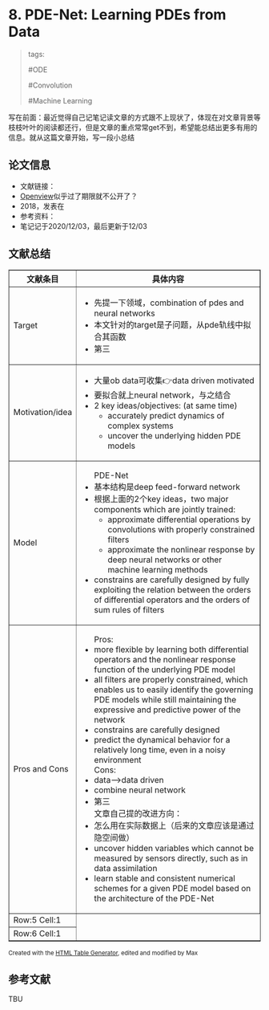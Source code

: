 # 8. PDE-Net: Learning PDEs from Data

> tags:
>
> \#ODE
>
> \#Convolution
>
> \#Machine Learning

写在前面：最近觉得自己记笔记读文章的方式跟不上现状了，体现在对文章背景等枝枝叶叶的阅读都还行，但是文章的重点常常get不到，希望能总结出更多有用的信息。就从这篇文章开始，写一段小总结

## 论文信息

* 文献链接：
* [Openview]()似乎过了期限就不公开了？
* 2018，发表在
* 参考资料：
* 笔记记于2020/12/03，最后更新于12/03

## 文献总结


<table id="tfhover" class="tftable" border="1">
<tr><th>文献条目</th><th>具体内容</th></tr>
<tr>
<td>Target</td>
<td>
<body>
  <ul type="disc">
    <li>先提一下领域，combination of pdes and neural networks</li>
    <li>本文针对的target是子问题，从pde轨线中拟合其函数</li>
    <li>第三</li>
  </ul>
</body>
</td></tr>
<tr><td>Motivation/idea</td>
<td>
<body>
  <ul type="disc">
    <li>大量ob data可收集👉data driven motivated</li>
    <li>要拟合就上neural network，与之结合</li>
    <li>2 key ideas/objectives: (at same time)<ul><li>accurately predict dynamics of complex systems</li><li>uncover the underlying hidden PDE models</li></ul></li>
  </ul>
</body>
</td>
</tr>
<tr><td>Model</td>
<td>
<body>
  <ul type="disc">
    PDE-Net
    <li>基本结构是deep feed-forward network</li>
    <li>根据上面的2个key ideas，two major components which are jointly trained:
      <ul><li>approximate differential operations by convolutions with properly constrained filters</li>
          <li>approximate the nonlinear response by deep neural networks or other machine learning methods</li></ul>
    </li>
    <li>constrains are carefully designed by fully exploiting the relation between the orders of differential operators and the orders of sum rules of filters</li>
  </ul>
</body>
</td>
</tr>
<tr><td>Pros and Cons</td>
<td>
<body>
  <ul type="disc">
    Pros:
    <li>more flexible by learning both differential operators and the nonlinear response function of the underlying PDE model</li>
    <li>all filters are properly constrained, which enables us to easily identify the governing PDE models while still maintaining the expressive and predictive power of the network</li>
    <li>constrains are carefully designed</li>
    <li>predict the dynamical behavior for a relatively long time, even in a noisy environment</li>
    Cons:
    <li>data-->data driven</li>
    <li>combine neural network</li>
    <li>第三</li>
    文章自己提的改进方向：
    <li>怎么用在实际数据上（后来的文章应该是通过隐空间做）</li>
    <li>uncover hidden variables which cannot be measured by sensors directly, such as in data assimilation</li>
    <li>learn stable and consistent numerical schemes for a given PDE model based on the architecture of the PDE-Net</li>
  </ul>
</body>
</td>
</tr>
<tr><td>Row:5 Cell:1</td></tr>
<tr><td>Row:6 Cell:1</td></tr>
</table>
<p><small>Created with the <a href="http://www.pcjson.com/htmltable/" target="_blank">HTML Table Generator</a>, edited and modified by Max</small></p>

## 参考文献

TBU
